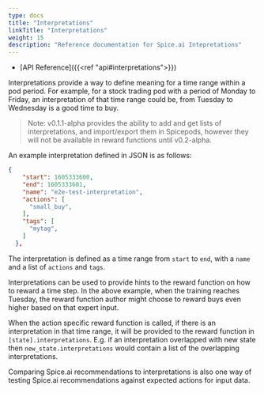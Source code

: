 ```yaml
---
type: docs
title: "Interpretations"
linkTitle: "Interpretations"
weight: 15
description: "Reference documentation for Spice.ai Intepretations"
---
```


- [API Reference]({{<ref "api#interpretations">}})

Interpretations provide a way to define meaning for a time range within a pod period. For example, for a stock trading pod with a period of Monday to Friday, an interpretation of that time range could be, from Tuesday to Wednesday is a good time to buy.

> Note: v0.1.1-alpha provides the ability to add and get lists of interpretations, and import/export them in Spicepods, however they will not be available in reward functions until v0.2-alpha.

An example interpretation defined in JSON is as follows:

```json
{
    "start": 1605333600,
    "end": 1605333601,
    "name": "e2e-test-interpretation",
    "actions": [
      "small_buy",
    ],
    "tags": [
      "mytag",
    ]
  },
```

The interpretation is defined as a time range from `start` to `end`, with a `name` and a list of `actions` and `tags`.

Interpretations can be used to provide hints to the reward function on how to reward a time step. In the above example, when the training reaches Tuesday, the reward function author might choose to reward buys even higher based on that expert input.

When the action specific reward function is called, if there is an interpretation in that time range, it will be provided to the reward function in `[state].interpretations`. E.g. if an interpretation overlapped with new state then `new_state.interpretations` would contain a list of the overlapping interpretations.

Comparing Spice.ai recommendations to interpretations is also one way of testing Spice.ai recommendations against expected actions for input data.
